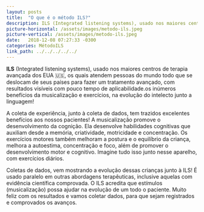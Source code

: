 ```yaml
---
layout: posts
title:  "O que é o método ILS?"
description: ILS (Integrated listening systems), usado nos maiores centros de terapia avançada dos EUA 🇺🇸, os quais atendem pessoas do mundo todo que se deslocam de seus países para fazer um tratamento avançado, com resultados visíveis com pouco tempo de aplicabilidade.os inúmeros benefícios da musicalização e exercícios, na evolução do intelecto junto a linguagem...
picture-horizontal: /assets/images/metodo-ils.jpeg
picture-vertical: /assets/images/metodo-ils.jpeg
date:   2018-12-08 07:27:33 -0300
categories: MétodoILS
link_path: ../../../../../
---
```

**ILS** (Integrated listening systems), usado nos maiores centros de terapia avançada dos EUA 🇺🇸, os quais atendem pessoas do mundo todo que se deslocam de seus países para fazer um tratamento avançado, com resultados visíveis com pouco tempo de aplicabilidade.os inúmeros benefícios da musicalização e exercícios, na evolução do intelecto junto a linguagem!

A coleta de experiência, junto à coleta de dados, tem trazidos excelentes benefícios aos nossos pacientes! A musicalização promove o desenvolvimento da cognição. Ela desenvolve habilidades cognitivas que auxiliam desde a memória, criatividade, motricidade e concentração. Os exercícios motores também melhoram a postura e o equilíbrio da criança, melhora a autoestima, concentração e foco, além de promover o desenvolvimento motor e cognitivo. Imagine tudo isso junto nesse aparelho, com exercícios diários.

Coletas de dados, vem mostrando a evolução dessas crianças junto à ILS! É usado paralelo em outras abordagens terapêuticas, inclusive aquelas com evidência científica comprovada. O ILS acredita que estímulos (musicalização) possa ajudar na evolução de um todo o paciente. Muito feliz com os resultados e vamos coletar dados, para que sejam registrados e comprovados os avanços.
